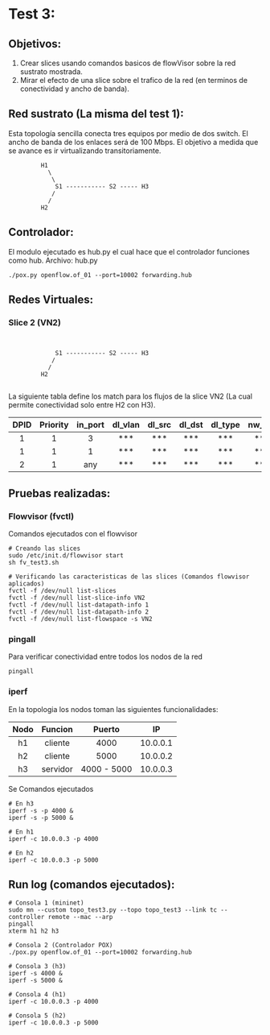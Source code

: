 # Test 3:

## Objetivos:
1. Crear slices usando comandos basicos de flowVisor sobre la red sustrato mostrada.
2. Mirar el efecto de una slice sobre el trafico de la red (en terminos de conectividad y ancho de banda).

## Red sustrato (La misma del test 1):  
Esta topología sencilla conecta tres equipos por medio de dos switch. El ancho de banda de los enlaces será de 100 Mbps. El objetivo a medida que se avance es ir virtualizando transitoriamente.

```
         H1
           \
            \
             S1 ----------- S2 ----- H3
            /
           /
         H2
```

## Controlador: 
El modulo ejecutado es hub.py el cual hace que el controlador funciones como hub.
Archivo: hub.py

```
./pox.py openflow.of_01 --port=10002 forwarding.hub
```

## Redes Virtuales: 

### Slice 2 (VN2)

```
    
            
             S1 ----------- S2 ----- H3
            /
           /
         H2
         
```

La siguiente tabla define los match para los flujos de la slice VN2 (La cual permite conectividad solo entre H2 con H3).

|DPID        |Priority    |in_port     |dl_vlan     |dl_src      |dl_dst      |dl_type     |nw_src      |nw_dst      |nw_proto    |nw_tos      |tp_src      |tp_dst       |
|:----------:|:----------:|:----------:|:----------:|:----------:|:----------:|:----------:|:----------:|:----------:|:----------:|:----------:|:----------:|:----------:|
|1|1|3|***|***|***|***|***|***|***|***|***|***|
|1|1|1|***|***|***|***|***|***|***|***|***|***|
|2|1|any|***|***|***|***|***|***|***|***|***|***|

## Pruebas realizadas:

### Flowvisor (fvctl)
Comandos ejecutados con el flowvisor
```
# Creando las slices
sudo /etc/init.d/flowvisor start
sh fv_test3.sh

# Verificando las caracteristicas de las slices (Comandos flowvisor aplicados)
fvctl -f /dev/null list-slices
fvctl -f /dev/null list-slice-info VN2
fvctl -f /dev/null list-datapath-info 1
fvctl -f /dev/null list-datapath-info 2
fvctl -f /dev/null list-flowspace -s VN2
```

### pingall
Para verificar conectividad entre todos los nodos de la red

```
pingall
```

### iperf
En la topologia los nodos toman las siguientes funcionalidades:


|Nodo        |Funcion     |Puerto      |IP          |
|:----------:|:----------:|:----------:|:----------:|
|h1          |cliente     |4000        |10.0.0.1    |
|h2          |cliente     |5000        |10.0.0.2    |
|h3          |servidor    |4000 - 5000 |10.0.0.3    |

Se Comandos ejecutados

```
# En h3
iperf -s -p 4000 &
iperf -s -p 5000 &

# En h1
iperf -c 10.0.0.3 -p 4000

# En h2
iperf -c 10.0.0.3 -p 5000

```

## Run log (comandos ejecutados):
```
# Consola 1 (mininet)
sudo mn --custom topo_test3.py --topo topo_test3 --link tc --controller remote --mac --arp
pingall
xterm h1 h2 h3

# Consola 2 (Controlador POX)
./pox.py openflow.of_01 --port=10002 forwarding.hub

# Consola 3 (h3)
iperf -s 4000 &
iperf -s 5000 &

# Consola 4 (h1)
iperf -c 10.0.0.3 -p 4000

# Consola 5 (h2)
iperf -c 10.0.0.3 -p 5000

```
